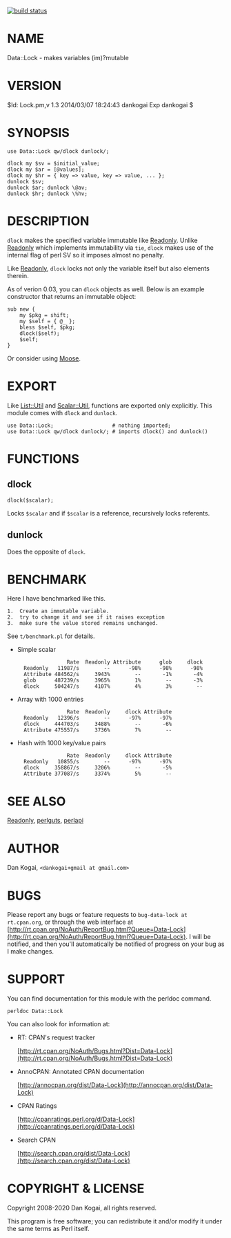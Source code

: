 [![build status](https://secure.travis-ci.org/dankogai/p5-data-lock.png)](http://travis-ci.org/dankogai/p5-data-lock)

# NAME

Data::Lock - makes variables (im)?mutable

# VERSION

$Id: Lock.pm,v 1.3 2014/03/07 18:24:43 dankogai Exp dankogai $

# SYNOPSIS

    use Data::Lock qw/dlock dunlock/;

    dlock my $sv = $initial_value;
    dlock my $ar = [@values];
    dlock my $hr = { key => value, key => value, ... };
    dunlock $sv;
    dunlock $ar; dunlock \@av;
    dunlock $hr; dunlock \%hv;

# DESCRIPTION

`dlock` makes the specified variable immutable like [Readonly](https://metacpan.org/pod/Readonly).
Unlike [Readonly](https://metacpan.org/pod/Readonly) which implements immutability via `tie`, `dlock`
makes use of the internal flag of perl SV so it imposes almost no
penalty.

Like [Readonly](https://metacpan.org/pod/Readonly), `dlock` locks not only the variable itself but also
elements therein.

As of verion 0.03, you can `dlock` objects as well.  Below is an
example constructor that returns an immutable object:

    sub new {
        my $pkg = shift;
        my $self = { @_ };
        bless $self, $pkg;
        dlock($self);
        $self;
    }

Or consider using [Moose](https://metacpan.org/pod/Moose).

# EXPORT

Like [List::Util](https://metacpan.org/pod/List%3A%3AUtil) and [Scalar::Util](https://metacpan.org/pod/Scalar%3A%3AUtil), functions are exported only
explicitly. This module comes with `dlock` and `dunlock`.

    use Data::Lock;                   # nothing imported;
    use Data::Lock qw/dlock dunlock/; # imports dlock() and dunlock()

# FUNCTIONS

## dlock

    dlock($scalar);

Locks `$scalar` and if `$scalar` is a reference, recursively locks referents.

## dunlock

Does the opposite of `dlock`.

# BENCHMARK

Here I have benchmarked like this.

    1.  Create an immutable variable.
    2.  try to change it and see if it raises exception
    3.  make sure the value stored remains unchanged.

See `t/benchmark.pl` for details.

- Simple scalar

                      Rate  Readonly Attribute      glob     dlock
        Readonly   11987/s        --      -98%      -98%      -98%
        Attribute 484562/s     3943%        --       -1%       -4%
        glob      487239/s     3965%        1%        --       -3%
        dlock     504247/s     4107%        4%        3%        --

- Array with 1000 entries

                      Rate  Readonly     dlock Attribute
        Readonly   12396/s        --      -97%      -97%
        dlock     444703/s     3488%        --       -6%
        Attribute 475557/s     3736%        7%        --

- Hash with 1000 key/value pairs

                      Rate  Readonly     dlock Attribute
        Readonly   10855/s        --      -97%      -97%
        dlock     358867/s     3206%        --       -5%
        Attribute 377087/s     3374%        5%        --

# SEE ALSO

[Readonly](https://metacpan.org/pod/Readonly), [perlguts](https://metacpan.org/pod/perlguts), [perlapi](https://metacpan.org/pod/perlapi)

# AUTHOR

Dan Kogai, `<dankogai+gmail at gmail.com>`

# BUGS

Please report any bugs or feature requests to `bug-data-lock at
rt.cpan.org`, or through the web interface at
[http://rt.cpan.org/NoAuth/ReportBug.html?Queue=Data-Lock](http://rt.cpan.org/NoAuth/ReportBug.html?Queue=Data-Lock).  I will
be notified, and then you'll automatically be notified of progress on
your bug as I make changes.

# SUPPORT

You can find documentation for this module with the perldoc command.

    perldoc Data::Lock

You can also look for information at:

- RT: CPAN's request tracker

    [http://rt.cpan.org/NoAuth/Bugs.html?Dist=Data-Lock](http://rt.cpan.org/NoAuth/Bugs.html?Dist=Data-Lock)

- AnnoCPAN: Annotated CPAN documentation

    [http://annocpan.org/dist/Data-Lock](http://annocpan.org/dist/Data-Lock)

- CPAN Ratings

    [http://cpanratings.perl.org/d/Data-Lock](http://cpanratings.perl.org/d/Data-Lock)

- Search CPAN

    [http://search.cpan.org/dist/Data-Lock](http://search.cpan.org/dist/Data-Lock)

# COPYRIGHT & LICENSE

Copyright 2008-2020 Dan Kogai, all rights reserved.

This program is free software; you can redistribute it and/or modify it
under the same terms as Perl itself.
